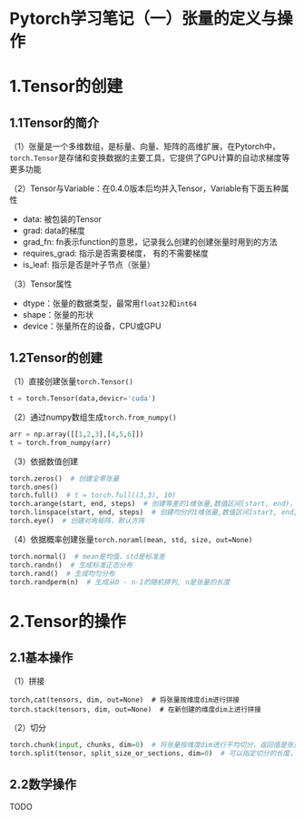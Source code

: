 # Pytorch学习笔记（一）张量的定义与操作


# 1.Tensor的创建

## 1.1Tensor的简介

（1）张量是一个多维数组，是标量、向量、矩阵的高维扩展，在Pytorch中，`torch.Tensor`是存储和变换数据的主要工具，它提供了GPU计算的自动求梯度等更多功能

（2）Tensor与Variable：在0.4.0版本后均并入Tensor，Variable有下面五种属性

- data: 被包装的Tensor
- grad: data的梯度
- grad_fn: fn表示function的意思，记录我么创建的创建张量时用到的方法
- requires_grad: 指示是否需要梯度， 有的不需要梯度
- is_leaf: 指示是否是叶子节点（张量）

（3）Tensor属性

- dtype：张量的数据类型，最常用`float32`和`int64`
- shape：张量的形状
- device：张量所在的设备，CPU或GPU

## 1.2Tensor的创建

（1）直接创建张量`torch.Tensor()`

```python
t = torch.Tensor(data,devicr='cuda')
```

（2）通过numpy数组生成`torch.from_numpy()`

```python
arr = np.array([[1,2,3],[4,5,6]])
t = torch.from_numpy(arr)
```

（3）依据数值创建

```python
torch.zeros()  # 创建全零张量
torch.ones()
torch.full()  # t = torch.full((3,3), 10)
torch.arange(start, end, steps)  # 创建等差的1维张量,数值区间[start, end)，step表示步长
torch.linspace(start, end, steps)  # 创建均分的1维张量,数值区间[start, end]，steps指的是列表的长度
torch.eye()  # 创建对角矩阵，默认方阵
```

（4）依据概率创建张量`torch.noraml(mean, std, size, out=None)`

```python
torch.normal()  # mean是均值，std是标准差
torch.randn()  # 生成标准正态分布
torch.rand()  # 生成均匀分布
torch.randperm(n)  # 生成从0 - n-1的随机排列, n是张量的长度
```

# 2.Tensor的操作

## 2.1基本操作

（1）拼接

```
torch,cat(tensors, dim, out=None)  # 将张量按维度dim进行拼接
torch.stack(tensors, dim, out=None)  # 在新创建的维度dim上进行拼接 
```

（2）切分

```python
torch.chunk(input, chunks, dim=0)  # 将张量按维度dim进行平均切分，返回值是张量列表
torch.split(tensor, split_size_or_sections, dim=0)  # 可以指定切分的长度， split_size_or_sections为int时表示每一份的长度
```

## 2.2数学操作

TODO











































